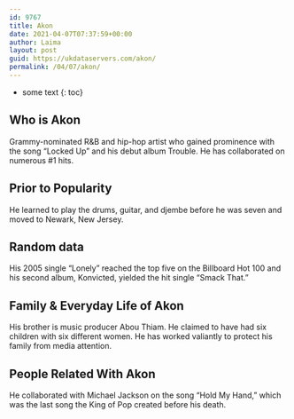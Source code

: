 ```yaml
---
id: 9767
title: Akon
date: 2021-04-07T07:37:59+00:00
author: Laima
layout: post
guid: https://ukdataservers.com/akon/
permalink: /04/07/akon/
---
```


* some text
{: toc}


## Who is Akon
                  
                  
                  
Grammy-nominated R&B and hip-hop artist who gained prominence with the song &#8220;Locked Up&#8221; and his debut album Trouble. He has collaborated on numerous #1 hits.
                  
              
            
              
            
                
                
                
## Prior to Popularity
                  
                  
                  
He learned to play the drums, guitar, and djembe before he was seven and moved to Newark, New Jersey.
                  
              
            
              
            
                
                
                
## Random data
                  
                  
                  
His 2005 single &#8220;Lonely&#8221; reached the top five on the Billboard Hot 100 and his second album, Konvicted, yielded the hit single &#8220;Smack That.&#8221;
                  
              
            
              
            
                
                
                
## Family & Everyday Life of Akon
                  
                  
                  
His brother is music producer Abou Thiam. He claimed to have had six children with six different women. He has worked valiantly to protect his family from media attention.
                  
              
            
              
            
                
                
                
## People Related With Akon
                  
                  
                  
He collaborated with Michael Jackson on the song &#8220;Hold My Hand,&#8221; which was the last song the King of Pop created before his death.
                  
              
            
              
            
                
              
            
              
              
            
            
              
            
          
          
          
